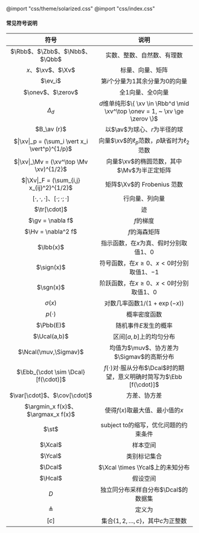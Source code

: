 @import "css/theme/solarized.css"
@import "css/index.css"

#### 常见符号说明

<div class="threelines notation head-highlight">

|                      符号                      |                                     说明                                      |
| :--------------------------------------------: | :---------------------------------------------------------------------------: |
|         $\Rbb$、$\Zbb$、$\Nbb$、$\Qbb$         |                          实数、整数、自然数、有理数                           |
|               $x$、$\xv$、$\Xv$                |                               标量、向量、矩阵                                |
|                    $\ev_i$                     |                      第$i$个分量为$1$其余分量为$0$的向量                      |
|               $\onev$、$\zerov$                |                             全$1$向量、全$0$向量                              |
|                   $\Delta_d$                   |  $d$维单纯形$\{ \xv \in \Rbb^d \mid \xv^\top \onev = 1, ~ \xv \ge \zerov \}$  |
|                  $B_\av (r)$                   |                         以$\av$为球心、$r$为半径的球                          |
| $\|\xv\|_p = (\sum_i \vert x_i \vert^p)^{1/p}$ |               向量$\xv$的$\ell_p$范数，$p$缺省时为$\ell_2$范数                |
|    $\|\xv\|_\Mv = (\xv^\top \Mv \xv)^{1/2}$    |                  向量$\xv$的椭圆范数，其中$\Mv$为半正定矩阵                   |
|   $\|\Xv\|_F = (\sum_{i,j} x_{ij}^2)^{1/2}$    |                          矩阵$\Xv$的 Frobenius 范数                           |
|  $[\cdot,\cdot,\cdot]$、$[\cdot;\cdot;\cdot]$  |                                行向量、列向量                                 |
|                  $\tr[\cdot]$                  |                                      迹                                       |
|                $\gv = \nabla f$                |                                   $f$的梯度                                   |
|               $\Hv = \nabla^2 f$               |                                 $f$的海森矩阵                                 |
|                   $\Ibb(x)$                    |                   指示函数，在$x$为真、假时分别取值$1$、$0$                   |
|                   $\sign(x)$                   |               符号函数，在$x \ge 0$、$x < 0$时分别取值$1$、$-1$               |
|                   $\sgn(x)$                    |               阶跃函数，在$x \ge 0$、$x < 0$时分别取值$1$、$0$                |
|                  $\sigma(x)$                   |                       对数几率函数$1 / (1 + \exp(- x))$                       |
|                   $p(\cdot)$                   |                                 概率密度函数                                  |
|                   $\Pbb(E)$                    |                             随机事件$E$发生的概率                             |
|                  $\Ucal(a,b)$                  |                            区间$[a,b]$上的均匀分布                            |
|             $\Ncal(\muv,\Sigmav)$              |                   均值为$\muv$、协方差为$\Sigmav$的高斯分布                   |
|      $\Ebb_{\cdot \sim \Dcal} [f(\cdot)]$      | $f(\cdot)$对$\cdot$服从分布$\Dcal$时的期望，意义明确时简写为$\Ebb [f(\cdot)]$ |
|          $\var[\cdot]$、$\cov[\cdot]$          |                                 方差、协方差                                  |
|       $\argmin_x f(x)$、$\argmax_x f(x)$       |                        使得$f(x)$取最大值、最小值的$x$                        |
|                     $\st$                      |                 $\text{subject to}$的缩写，优化问题的约束条件                 |
|                    $\Xcal$                     |                                   样本空间                                    |
|                    $\Ycal$                     |                                 类别标记集合                                  |
|                    $\Dcal$                     |                       $\Xcal \times \Ycal$上的未知分布                        |
|                    $\Hcal$                     |                                   假设空间                                    |
|                      $D$                       |                      独立同分布采样自分布$\Dcal$的数据集                      |
|                  $\triangleq$                  |                                    定义为                                     |
|                     $[c]$                      |                 集合$\{ 1, 2, \ldots, c \}$，其中$c$为正整数                  |

</div>

